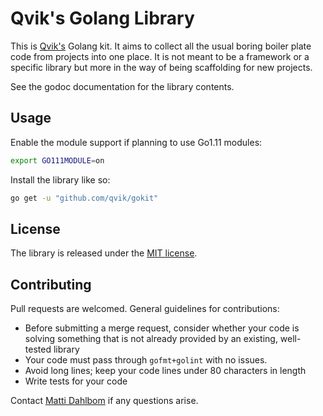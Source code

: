 # Qvik's Golang Library

This is [Qvik's](https://qvik.com) Golang kit. It aims to collect all the usual boring boiler plate code from projects into one place. It is not meant to be a framework or a specific library but more in the way of being scaffolding for new projects.

See the godoc documentation for the library contents.

## Usage

Enable the module support if planning to use Go1.11 modules:

```sh
export GO111MODULE=on
```

Install the library like so:

```sh
go get -u "github.com/qvik/gokit"
```

## License

The library is released under the [MIT license](LICENSE.md).

## Contributing

Pull requests are welcomed. General guidelines for contributions:

* Before submitting a merge request, consider whether your code is solving something that is not already provided by an existing, well-tested library
* Your code must pass through `gofmt+golint` with no issues.
* Avoid long lines; keep your code lines under 80 characters in length
* Write tests for your code

Contact [Matti Dahlbom](mailto:matti@qvik.fi) if any questions arise.